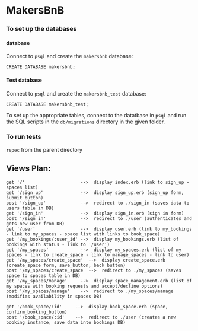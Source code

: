 # MakersBnB


### To set up the databases ###

#### database ####
Connect to `psql` and create the `makersbnb` database:

```
CREATE DATABASE makersbnb;
```

#### Test database ####
Connect to `psql` and create the `makersbnb_test` database:

```
CREATE DATABASE makersbnb_test;
```

To set up the appropriate tables, connect to the datatbase in `psql` and run the SQL scripts in the `db/migrations` directory in the given folder.

### To run tests ###
`rspec` from the parent directory
## Views Plan: ##

```
get '/'                     -->  display index.erb (link to sign_up - spaces list)
get '/sign_up'              -->  display sign_up.erb (sign_up form, submit button)
post '/sign_up'             -->  redirect to ./sign_in (saves data to users table in DB)
get '/sign_in'              -->  display sign_in.erb (sign in form)
post '/sign_in'             -->  redirect to ./user (authenticates and gets new user from DB)
get '/user'                 -->  display user.erb (link to my_bookings - link to my_spaces - space list with links to book_space)
get '/my_bookings/:user_id' -->  display my_bookings.erb (list of bookings with status - link to '/user')
get '/my_spaces'            -->  display my_spaces.erb (list of my spaces - link to create_space - link to manage_spaces - link to user)
get '/my_spaces/create_space'  -->  display create_space.erb (create_space form, save_button, back button)
post '/my_spaces/create_space  -->  redirect to ./my_spaces (saves space to spaces table in DB)
get '/my_spaces/manage'     -->  display space_management.erb (list of my spaces with booking requests and accept/decline options)
post '/my_spaces/manage'    -->  redirect to ./my_spaces/manage (modifies availability in spaces DB)

get '/book_space/:id'     -->  display book_space.erb (space, confirm_booking_button)
post '/book_space/:id'    -->  redirect to ./user (creates a new booking instance, save data into bookings DB)
```
